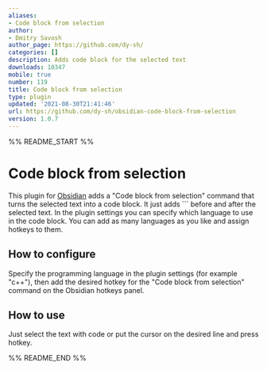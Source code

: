 ```yaml
---
aliases:
- Code block from selection
author:
- Dmitry Savosh
author_page: https://github.com/dy-sh/
categories: []
description: Adds code block for the selected text
downloads: 10347
mobile: true
number: 119
title: Code block from selection
type: plugin
updated: '2021-08-30T21:41:46'
url: https://github.com/dy-sh/obsidian-code-block-from-selection
version: 1.0.7
---
```


%% README_START %%

# Code block from selection

This plugin for [Obsidian](https://obsidian.md/) adds a "Code block from selection" command that turns the selected text into a code block. It just adds \`\`\` before and after the selected text. In the plugin settings you can specify which language to use in the code block. You can add as many languages as you like and assign hotkeys to them.

## How to configure

Specify the programming language in the plugin settings (for example "c++"), then add the desired hotkey for the "Code block from selection" command on the Obsidian hotkeys panel.

## How to use

Just select the text with code or put the cursor on the desired line and press hotkey.



%% README_END %%